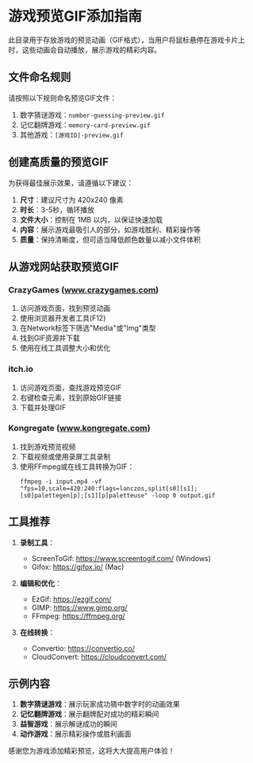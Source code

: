 # 游戏预览GIF添加指南

此目录用于存放游戏的预览动画（GIF格式），当用户将鼠标悬停在游戏卡片上时，这些动画会自动播放，展示游戏的精彩内容。

## 文件命名规则

请按照以下规则命名预览GIF文件：

1. 数字猜谜游戏：`number-guessing-preview.gif`
2. 记忆翻牌游戏：`memory-card-preview.gif`
3. 其他游戏：`[游戏ID]-preview.gif`

## 创建高质量的预览GIF

为获得最佳展示效果，请遵循以下建议：

1. **尺寸**：建议尺寸为 420x240 像素
2. **时长**：3-5秒，循环播放
3. **文件大小**：控制在 1MB 以内，以保证快速加载
4. **内容**：展示游戏最吸引人的部分，如游戏胜利、精彩操作等
5. **质量**：保持清晰度，但可适当降低颜色数量以减小文件体积

## 从游戏网站获取预览GIF

### CrazyGames (www.crazygames.com)

1. 访问游戏页面，找到预览动画
2. 使用浏览器开发者工具(F12)
3. 在Network标签下筛选"Media"或"Img"类型
4. 找到GIF资源并下载
5. 使用在线工具调整大小和优化

### itch.io

1. 访问游戏页面，查找游戏预览GIF
2. 右键检查元素，找到原始GIF链接
3. 下载并处理GIF

### Kongregate (www.kongregate.com)

1. 找到游戏预览视频
2. 下载视频或使用录屏工具录制
3. 使用FFmpeg或在线工具转换为GIF：
   ```
   ffmpeg -i input.mp4 -vf "fps=10,scale=420:240:flags=lanczos,split[s0][s1];[s0]palettegen[p];[s1][p]paletteuse" -loop 0 output.gif
   ```

## 工具推荐

1. **录制工具**：
   - ScreenToGif: https://www.screentogif.com/ (Windows)
   - Gifox: https://gifox.io/ (Mac)

2. **编辑和优化**：
   - EzGif: https://ezgif.com/
   - GIMP: https://www.gimp.org/
   - FFmpeg: https://ffmpeg.org/

3. **在线转换**：
   - Convertio: https://convertio.co/
   - CloudConvert: https://cloudconvert.com/

## 示例内容

1. **数字猜谜游戏**：展示玩家成功猜中数字时的动画效果
2. **记忆翻牌游戏**：展示翻牌配对成功的精彩瞬间
3. **益智游戏**：展示解谜成功的瞬间
4. **动作游戏**：展示精彩操作或胜利画面

感谢您为游戏添加精彩预览，这将大大提高用户体验！ 